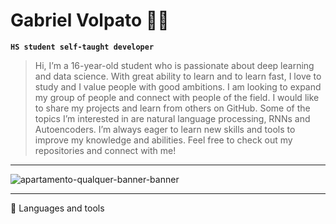 
# Gabriel Volpato 👩‍💻

**`HS student self-taught developer`**

> Hi, I’m a 16-year-old student who is passionate about deep learning and data science. With great ability to learn and to learn fast, I love to study and I value people with good ambitions. I am looking to expand my group of people and connect with people of the field. I would like to share my projects and learn from others on GitHub. Some of the topics I’m interested in are natural language processing, RNNs and Autoencoders. I’m always eager to learn new skills and tools to improve my knowledge and abilities. Feel free to check out my repositories and connect with me!

---

![apartamento-qualquer-banner-banner](https://user-images.githubusercontent.com/130118116/230592000-b522b1bd-61ca-46c2-8c81-cfc63d2302a6.gif)

---
🧰 Languages and tools


